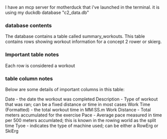 I have an mcp server for motherduck that i've launched in the terminal. it is using my duckdb database "c2_data.db"

### database contents

The database contains a table called summary_workouts. This table contains rows showing workout information for a concept 2 rower or skierg.

### Important table notes
Each row is considered a workout


### table column notes
Below are some details of important columns in this table:

Date - the date the workout was completed
Description - Type of workout that was ran; can be a fixed distance or time in most cases
Work Time (Formatted) - the total workout time in MM:SS.m
Work Distance - Total meters accumulated for the exercise
Pace - Average pace measured in time per 500 meters accumlated; this is known in the rowing world as the split time
Tyoe - indicates the type of machine used; can be either a RowErg or SkiErg
